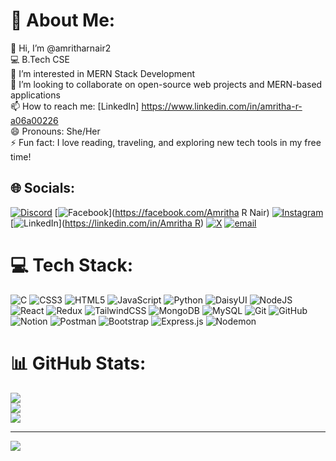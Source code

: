 # 💫 About Me:
👋 Hi, I’m @amritharnair2<br>💻 B.Tech CSE<br>👀 I’m interested in MERN Stack Development<br>💞️ I’m looking to collaborate on open-source web projects and MERN-based applications<br>📫 How to reach me: [LinkedIn] https://www.linkedin.com/in/amritha-r-a06a00226<br>😄 Pronouns: She/Her<br>⚡ Fun fact: I love reading, traveling, and exploring new tech tools in my free time!


## 🌐 Socials:
[![Discord](https://img.shields.io/badge/Discord-%237289DA.svg?logo=discord&logoColor=white)](https://discord.gg/https://discord.gg/zseDQNAw) [![Facebook](https://img.shields.io/badge/Facebook-%231877F2.svg?logo=Facebook&logoColor=white)](https://facebook.com/Amritha R Nair) [![Instagram](https://img.shields.io/badge/Instagram-%23E4405F.svg?logo=Instagram&logoColor=white)](https://instagram.com/amritha.nairr) [![LinkedIn](https://img.shields.io/badge/LinkedIn-%230077B5.svg?logo=linkedin&logoColor=white)]([https://linkedin.com/in/Amritha R](https://www.linkedin.com/in/amritha-r-a06a00226?utm_source=share&utm_campaign=share_via&utm_content=profile&utm_medium=android_app)) [![X](https://img.shields.io/badge/X-black.svg?logo=X&logoColor=white)](https://x.com/amritha_r_nair) [![email](https://img.shields.io/badge/Email-D14836?logo=gmail&logoColor=white)](mailto:amritharnair2@gmail.com) 

# 💻 Tech Stack:
![C](https://img.shields.io/badge/c-%2300599C.svg?style=for-the-badge&logo=c&logoColor=white) ![CSS3](https://img.shields.io/badge/css3-%231572B6.svg?style=for-the-badge&logo=css3&logoColor=white) ![HTML5](https://img.shields.io/badge/html5-%23E34F26.svg?style=for-the-badge&logo=html5&logoColor=white) ![JavaScript](https://img.shields.io/badge/javascript-%23323330.svg?style=for-the-badge&logo=javascript&logoColor=%23F7DF1E) ![Python](https://img.shields.io/badge/python-3670A0?style=for-the-badge&logo=python&logoColor=ffdd54) ![DaisyUI](https://img.shields.io/badge/daisyui-5A0EF8?style=for-the-badge&logo=daisyui&logoColor=white) ![NodeJS](https://img.shields.io/badge/node.js-6DA55F?style=for-the-badge&logo=node.js&logoColor=white) ![React](https://img.shields.io/badge/react-%2320232a.svg?style=for-the-badge&logo=react&logoColor=%2361DAFB) ![Redux](https://img.shields.io/badge/redux-%23593d88.svg?style=for-the-badge&logo=redux&logoColor=white) ![TailwindCSS](https://img.shields.io/badge/tailwindcss-%2338B2AC.svg?style=for-the-badge&logo=tailwind-css&logoColor=white) ![MongoDB](https://img.shields.io/badge/MongoDB-%234ea94b.svg?style=for-the-badge&logo=mongodb&logoColor=white) ![MySQL](https://img.shields.io/badge/mysql-4479A1.svg?style=for-the-badge&logo=mysql&logoColor=white) ![Git](https://img.shields.io/badge/git-%23F05033.svg?style=for-the-badge&logo=git&logoColor=white) ![GitHub](https://img.shields.io/badge/github-%23121011.svg?style=for-the-badge&logo=github&logoColor=white) ![Notion](https://img.shields.io/badge/Notion-%23000000.svg?style=for-the-badge&logo=notion&logoColor=white) ![Postman](https://img.shields.io/badge/Postman-FF6C37?style=for-the-badge&logo=postman&logoColor=white) ![Bootstrap](https://img.shields.io/badge/bootstrap-%238511FA.svg?style=for-the-badge&logo=bootstrap&logoColor=white) ![Express.js](https://img.shields.io/badge/express.js-%23404d59.svg?style=for-the-badge&logo=express&logoColor=%2361DAFB) ![Nodemon](https://img.shields.io/badge/NODEMON-%23323330.svg?style=for-the-badge&logo=nodemon&logoColor=%BBDEAD)
# 📊 GitHub Stats:
![](https://github-readme-stats.vercel.app/api?username=amritharnair2&theme=dark&hide_border=false&include_all_commits=false&count_private=false)<br/>
![](https://nirzak-streak-stats.vercel.app/?user=amritharnair2&theme=dark&hide_border=false)<br/>
![](https://github-readme-stats.vercel.app/api/top-langs/?username=amritharnair2&theme=dark&hide_border=false&include_all_commits=false&count_private=false&layout=compact)

---
[![](https://visitcount.itsvg.in/api?id=amritharnair2&icon=0&color=0)](https://visitcount.itsvg.in)


